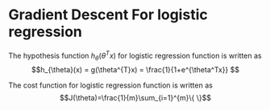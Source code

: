 # Gradient Descent For logistic regression
The hypothesis function $h_{\theta}(\theta^{T}x)$ for logistic regression function is written as  
$$h_{\theta}(x) = g(\theta^{T}x) = \frac{1}{1+e^{\theta^Tx}} $$


The cost function for logistic regression function is written as  
$$J(\theta)=\frac{1}{m}\sum_{i=1}^{m}\{ \}$$
